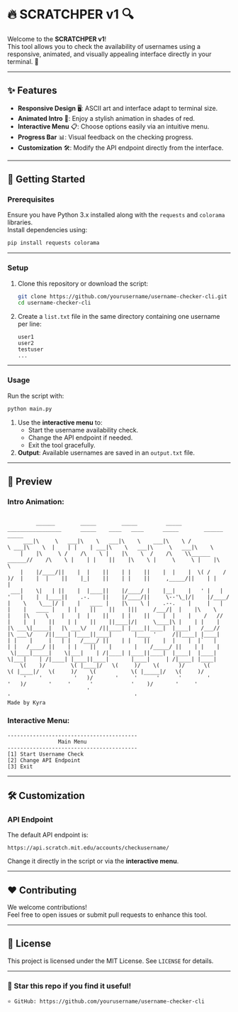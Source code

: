 # 🔥 SCRATCHPER v1 🔍

Welcome to the **SCRATCHPER v1**!  
This tool allows you to check the availability of usernames using a responsive, animated, and visually appealing interface directly in your terminal. 🌟  

---

## ✨ Features

- **Responsive Design** 🖥️: ASCII art and interface adapt to terminal size.  
- **Animated Intro** 🎥: Enjoy a stylish animation in shades of red.  
- **Interactive Menu** 📋: Choose options easily via an intuitive menu.  
- **Progress Bar** 📊: Visual feedback on the checking progress.  
- **Customization** 🛠️: Modify the API endpoint directly from the interface.

---

## 🚀 Getting Started

### Prerequisites
Ensure you have Python 3.x installed along with the `requests` and `colorama` libraries.  
Install dependencies using:
```bash
pip install requests colorama
```

---

### Setup
1. Clone this repository or download the script:
   ```bash
   git clone https://github.com/yourusername/username-checker-cli.git
   cd username-checker-cli
   ```
2. Create a `list.txt` file in the same directory containing one username per line:
   ```plaintext
   user1
   user2
   testuser
   ...
   ```

---

### Usage
Run the script with:
```bash
python main.py
```
 
1. Use the **interactive menu** to:
   - Start the username availability check.  
   - Change the API endpoint if needed.  
   - Exit the tool gracefully.  
3. **Output**: Available usernames are saved in an `output.txt` file.  

---

## 🎨 Preview

### Intro Animation:
```
                                                                                                                                              
         ______        _____        _____         _____   _________________      _____    ____   ____      _____        ______        _____   
     ___|\     \   ___|\    \   ___|\    \    ___|\    \ /                 \ ___|\    \  |    | |    | ___|\    \   ___|\     \   ___|\    \  
    |    |\     \ /    /\    \ |    |\    \  /    /\    \\______     ______//    /\    \ |    | |    ||    |\    \ |     \     \ |    |\    \ 
    |    |/____/||    |  |    ||    | |    ||    |  |    |  \( /    /  )/  |    |  |    ||    |_|    ||    | |    ||     ,_____/||    | |    |
 ___|    \|   | ||    |  |____||    |/____/ |    |__|    |   ' |   |   '   |    |  |____||    .-.    ||    |/____/||     \--'\_|/|    |/____/ 
|    \    \___|/ |    |   ____ |    |\    \ |    .--.    |     |   |       |    |   ____ |    | |    ||    ||    |||     /___/|  |    |\    \ 
|    |\     \    |    |  |    ||    | |    ||    |  |    |    /   //       |    |  |    ||    | |    ||    ||____|/|     \____|\ |    | |    |
|\ ___\|_____|   |\ ___\/    /||____| |____||____|  |____|   /___//        |\ ___\/    /||____| |____||____|       |____ '     /||____| |____|
| |    |     |   | |   /____/ ||    | |    ||    |  |    |  |`   |         | |   /____/ ||    | |    ||    |       |    /_____/ ||    | |    |
 \|____|_____|    \|___|    | /|____| |____||____|  |____|  |____|          \|___|    | /|____| |____||____|       |____|     | /|____| |____|
    \(    )/        \( |____|/   \(     )/    \(      )/      \(              \( |____|/   \(     )/    \(           \( |_____|/   \(     )/  
     '    '          '   )/       '     '      '      '        '               '   )/       '     '      '            '    )/       '     '   
                         '                                                         '                                       '                     
Made by Kyra
```

### Interactive Menu:
```
-----------------------------------------
                Main Menu                
-----------------------------------------
[1] Start Username Check
[2] Change API Endpoint
[3] Exit
```

---

## 🛠️ Customization

### API Endpoint
The default API endpoint is:
```
https://api.scratch.mit.edu/accounts/checkusername/
```
Change it directly in the script or via the **interactive menu**.

---

## ❤️ Contributing
We welcome contributions!  
Feel free to open issues or submit pull requests to enhance this tool.

---

## 📜 License
This project is licensed under the MIT License. See `LICENSE` for details.

---

### 🌟 Star this repo if you find it useful!  
```
⭐ GitHub: https://github.com/yourusername/username-checker-cli
```
```
